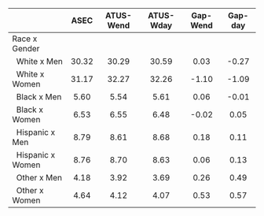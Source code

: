 
|                      |         ASEC |    ATUS-Wend |    ATUS-Wday |     Gap-Wend |      Gap-day |
| -------------------- | :----------: | :----------: | :----------: | :----------: | :----------: |
| Race x Gender        |              |              |              |              |              |
| &nbsp;&nbsp;White x Men |        30.32 |        30.29 |        30.59 |         0.03 |        -0.27 |
| &nbsp;&nbsp;White x Women |        31.17 |        32.27 |        32.26 |        -1.10 |        -1.09 |
| &nbsp;&nbsp;Black x Men |         5.60 |         5.54 |         5.61 |         0.06 |        -0.01 |
| &nbsp;&nbsp;Black x Women |         6.53 |         6.55 |         6.48 |        -0.02 |         0.05 |
| &nbsp;&nbsp;Hispanic x Men |         8.79 |         8.61 |         8.68 |         0.18 |         0.11 |
| &nbsp;&nbsp;Hispanic x Women |         8.76 |         8.70 |         8.63 |         0.06 |         0.13 |
| &nbsp;&nbsp;Other x Men |         4.18 |         3.92 |         3.69 |         0.26 |         0.49 |
| &nbsp;&nbsp;Other x Women |         4.64 |         4.12 |         4.07 |         0.53 |         0.57 |

